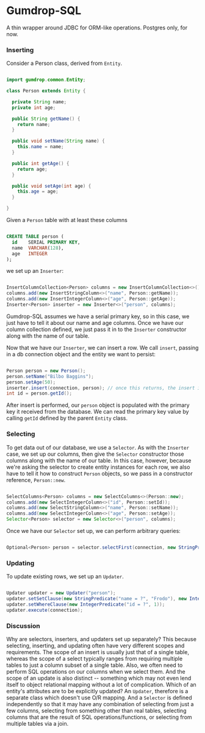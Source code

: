 # Gumdrop-SQL

A thin wrapper around JDBC for ORM-like operations. Postgres only, for now.

### Inserting

Consider a Person class, derived from `Entity`.

```java

import gumdrop.common.Entity;

class Person extends Entity {

  private String name;
  private int age;

  public String getName() {
    return name;
  }

  public void setName(String name) {
    this.name = name;
  }

  public int getAge() {
    return age;
  }

  public void setAge(int age) {
    this.age = age;
  }

}

```

Given a `Person` table with at least these columns

```sql

CREATE TABLE person (
  id    SERIAL PRIMARY KEY,
  name  VARCHAR(128),
  age   INTEGER
);

```

we set up an `Inserter`:

```java

InsertColumnCollection<Person> columns = new InsertColumnCollection<>();
columns.add(new InsertStringColumn<>("name", Person::getName));
columns.add(new InsertIntegerColumn<>("age", Person::getAge));
Inserter<Person> inserter = new Inserter<>("person", columns);

```

Gumdrop-SQL assumes we have a serial primary key, so in this case, we just have to tell it about our name and age
columns. Once we have our column collection defined, we just pass it in to the `Inserter` constructor along with the name
of our table.

Now that we have our `Inserter`, we can insert a row. We call `insert`, passing in a db connection object and the
entity we want to persist:

```java

Person person = new Person();
person.setName("Bilbo Baggins");
person.setAge(50);
inserter.insert(connection, person); // once this returns, the insert is done
int id = person.getId();

```

After insert is performed, our `person` object is populated with the primary key it received from the database. We can
read the primary key value by calling `getId` defined by the parent `Entity` class.

### Selecting

To get data out of our database, we use a `Selector`. As with the `Inserter` case, we set up our columns, then give the
`Selector` constructor those columns along with the name of our table. In this case, however, because we're asking
the selector to create entity instances for each row, we also have to tell it how to construct `Person` objects, so we
pass in a constructor reference, `Person::new`.

```java

SelectColumns<Person> columns = new SelectColumns<>(Person::new);
columns.add(new SelectIntegerColumn<>("id", Person::setId));
columns.add(new SelectStringColumn<>("name", Person::setName));
columns.add(new SelectIntegerColumn<>("age", Person::setAge));
Selector<Person> selector = new Selector<>("person", columns);

```

Once we have our `Selector` set up, we can perform arbitrary queries:

```java

Optional<Person> person = selector.selectFirst(connection, new StringPredicate("name = ?", "Bilbo Baggins"));

```

### Updating

To update existing rows, we set up an `Updater`.

```java

Updater updater = new Updater("person");
updater.setSetClause(new StringPredicate("name = ?", "Frodo"), new IntegerPredicate("age = ?", 25));
updater.setWhereClause(new IntegerPredicate("id = ?", 1));
updater.execute(connection);

```

### Discussion

Why are selectors, inserters, and updaters set up separately? This because selecting, inserting, and updating often have
very different scopes and requirements. The scope of an insert is usually just that of a single table, whereas the scope
of a select typically ranges from requiring multiple tables to just a column subset of a single table. Also, we often
need to perform SQL operations on our columns when we select them. And the scope of an update is also distinct --
something which may not even lend itself to object relational mapping without a lot of complication. Which of an entity's
attributes are to be explicitly updated? An `Updater`, therefore is a separate class which doesn't use O/R mapping. And
a `Selector` is defined independently so that it may have any combination of selecting from just a few columns,
selecting from something other than real tables, selecting columns that are the result of SQL operations/functions, or
selecting from multiple tables via a join.
